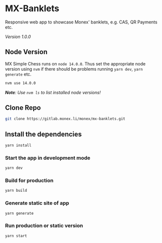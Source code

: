 # MX-Banklets

Responsive web app to showcase Monex' banklets, e.g. CAS, QR Payments etc.

_Version 1.0.0_

## Node Version

MX Simple Chess runs on `node 14.0.0`. Thus set the appropriate node version using `nvm` if there should be problems running `yarn dev`, `yarn generate` etc.

```bash
nvm use 14.0.0
```

_**Note**: Use `nvm ls` to list installed node versions!_

## Clone Repo

```bash
git clone https://gitlab.monex.li/monex/mx-banklets.git
```

## Install the dependencies

```bash
yarn install
```

### Start the app in development mode

```bash
yarn dev
```

### Build for production

```bash
yarn build
```

### Generate static site of app

```bash
yarn generate
```

### Run production or static version

```bash
yarn start
```
